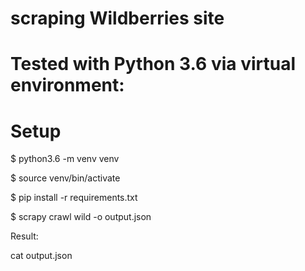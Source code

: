 # scraping Wildberries site
# Tested with Python 3.6 via virtual environment:
# Setup

$ python3.6 -m venv venv

$ source venv/bin/activate

$ pip install -r requirements.txt

$ scrapy crawl wild -o output.json

Result:

cat output.json
